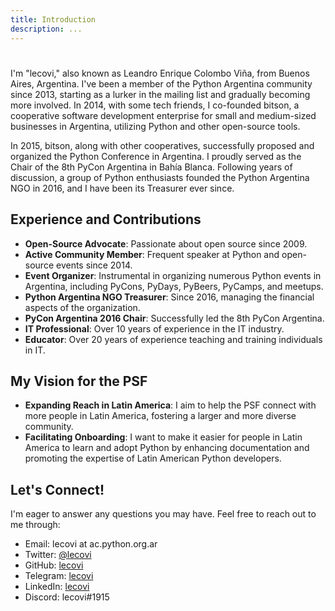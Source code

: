 ```yaml
---
title: Introduction
description: ...
---
```


# 


I'm "lecovi," also known as Leandro Enrique Colombo Viña, from Buenos Aires, Argentina. I've been a member of the Python Argentina community since 2013, starting as a lurker in the mailing list and gradually becoming more involved. In 2014, with some tech friends, I co\-founded bitson, a cooperative software development enterprise for small and medium\-sized businesses in Argentina, utilizing Python and other open\-source tools.


In 2015, bitson, along with other cooperatives, successfully proposed and organized the Python Conference in Argentina. I proudly served as the Chair of the 8th PyCon Argentina in Bahía Blanca. Following years of discussion, a group of Python enthusiasts founded the Python Argentina NGO in 2016, and I have been its Treasurer ever since.


## Experience and Contributions


* **Open\-Source Advocate**: Passionate about open source since 2009\.
* **Active Community Member**: Frequent speaker at Python and open\-source events since 2014\.
* **Event Organizer**: Instrumental in organizing numerous Python events in Argentina, including PyCons, PyDays, PyBeers, PyCamps, and meetups.
* **Python Argentina NGO Treasurer**: Since 2016, managing the financial aspects of the organization.
* **PyCon Argentina 2016 Chair**: Successfully led the 8th PyCon Argentina.
* **IT Professional**: Over 10 years of experience in the IT industry.
* **Educator**: Over 20 years of experience teaching and training individuals in IT.


## My Vision for the PSF


* **Expanding Reach in Latin America**: I aim to help the PSF connect with more people in Latin America, fostering a larger and more diverse community.
* **Facilitating Onboarding**: I want to make it easier for people in Latin America to learn and adopt Python by enhancing documentation and promoting the expertise of Latin American Python developers.


## Let's Connect!


I'm eager to answer any questions you may have. Feel free to reach out to me through:


* Email: lecovi at ac.python.org.ar
* Twitter: [@lecovi](https://twitter.com/lecovi)
* GitHub: [lecovi](https://github.com/lecovi)
* Telegram: [lecovi](https://t.me/lecovi)
* LinkedIn: [lecovi](https://www.linkedin.com/in/lecovi/)
* Discord: lecovi\#1915


